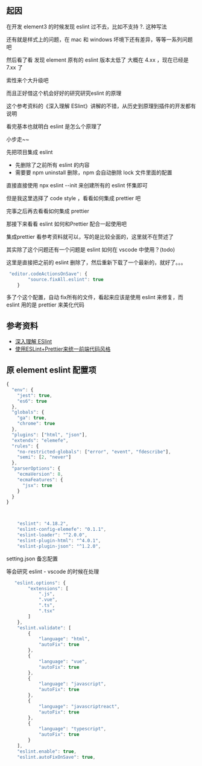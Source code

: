 ## 起因
在开发 element3 的时候发现 eslint 过不去，比如不支持 ?. 这种写法

还有就是样式上的问题，在 mac 和 windows 坏境下还有差异，等等一系列问题吧

然后看了看 发现 element 原有的 eslint 版本太低了 大概在 4.xx ，现在已经是 7.xx 了

索性来个大升级吧

而且正好借这个机会好好的研究研究eslint 的原理


这个参考资料的《深入理解 ESlint》讲解的不错，从历史到原理到插件的开发都有说明

看完基本也就明白 eslint 是怎么个原理了

小步走~~

先把项目集成 eslint

- 先删除了之前所有 eslint 的内容
- 需要要 npm uninstall 删除，npm 会自动删除 lock 文件里面的配置

直接直接使用 npx eslint --init 来创建所有的 eslint 怀集即可

但是我这里选择了 code style ，看看如何集成 prettier 吧

完事之后再去看看如何集成 prettier

那接下来看看 eslint 如何和Prettier 配合一起使用吧

集成prettier 看参考资料就可以，写的是比较全面的，这里就不在赘述了

其实除了这个问题还有一个问题是 eslint 如何在 vscode 中使用？(todo)

这里是直接把之前的 eslint 删除了，然后重新下载了一个最新的，就好了。。。
```js
 "editor.codeActionsOnSave": {
        "source.fixAll.eslint": true
    }
```
多了个这个配置，自动 fix所有的文件，看起来应该是使用 eslint 来修复，而 eslint 用的是 prettier 来美化代码


## 参考资料
- [深入理解 ESlint](https://juejin.im/post/6844903901292920846)
- [使用ESLint+Prettier来统一前端代码风格](https://juejin.im/post/6844903621805473800)

## 原 element eslint 配置项
```js
{
  "env": {
    "jest": true,
    "es6": true
  },
  "globals": {
    "ga": true,
    "chrome": true
  },
  "plugins": ["html", "json"],
  "extends": "elemefe",
  "rules": {
    "no-restricted-globals": ["error", "event", "fdescribe"],
    "semi": [2, "never"]
  },
  "parserOptions": {
    "ecmaVersion": 8,
    "ecmaFeatures": {
      "jsx": true
    }
  }
}



    "eslint": "4.18.2",
    "eslint-config-elemefe": "0.1.1",
    "eslint-loader": "^2.0.0",
    "eslint-plugin-html": "^4.0.1",
    "eslint-plugin-json": "^1.2.0",
```


setting.json 备忘配置

等会研究 eslint - vscode 的时候在处理
```js
   "eslint.options": { 
        "extensions": [
            ".js",
            ".vue",
            ".ts",
            ".tsx"
        ]
    },
    "eslint.validate": [
        {
            "language": "html",
            "autoFix": true
        },
        {
            "language": "vue",
            "autoFix": true
        },
        {
            "language": "javascript",
            "autoFix": true
        },
        {
            "language": "javascriptreact",
            "autoFix": true
        },
        {
            "language": "typescript",
            "autoFix": true
        }
    ],
    "eslint.enable": true,
    "eslint.autoFixOnSave": true,
```